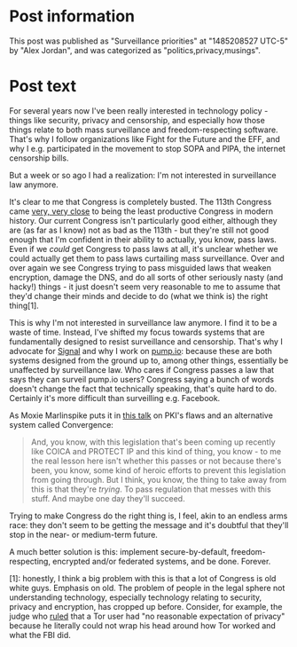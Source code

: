 # Post information

This post was published as "Surveillance priorities" at "1485208527 UTC-5" by "Alex Jordan", and was categorized as "politics,privacy,musings".

# Post text

For several years now I've been really interested in technology policy - things like security, privacy and censorship, and especially how those things relate to both mass surveillance and freedom-respecting software. That's why I follow organizations like Fight for the Future and the EFF, and why I e.g. participated in the movement to stop SOPA and PIPA, the internet censorship bills.

But a week or so ago I had a realization: I'm not interested in surveillance law anymore.

It's clear to me that Congress is completely busted. The 113th Congress came [very, very close][productive] to being the least productive Congress in modern history. Our current Congress isn't particularly good either, although they are (as far as I know) not as bad as the 113th - but they're still not good enough that I'm confident in their ability to actually, you know, pass laws. Even if we _could_ get Congress to pass laws at all, it's unclear whether we could actually get them to pass laws curtailing mass surveillance. Over and over again we see Congress trying to pass misguided laws that weaken encryption, damage the DNS, and do all sorts of other seriously nasty (and hacky!) things - it just doesn't seem very reasonable to me to assume that they'd change their minds and decide to do (what we think is) the right thing\[1].

This is why I'm not interested in surveillance law anymore. I find it to be a waste of time. Instead, I've shifted my focus towards systems that are fundamentally designed to resist surveillance and censorship. That's why I advocate for [Signal][] and why I work on [pump.io][]: because these are both systems designed from the ground up to, among other things, essentially be unaffected by surveillance law. Who cares if Congress passes a law that says they can surveil pump.io users? Congress saying a bunch of words doesn't change the fact that technically speaking, that's quite hard to do. Certainly it's more difficult than surveilling e.g. Facebook.

As Moxie Marlinspike puts it in [this talk][moxie] on PKI's flaws and an alternative system called Convergence:

> And, you know, with this legislation that's been coming up recently like COICA and PROTECT IP and this kind of thing, you know - to me the real lesson here isn't whether this passes or not because there's been, you know, some kind of heroic efforts to prevent this legislation from going through. But I think, you know, the thing to take away from this is that they're _trying_. To pass regulation that messes with this stuff. And maybe one day they'll succeed.

Trying to make Congress do the right thing is, I feel, akin to an endless arms race: they don't seem to be getting the message and it's doubtful that they'll stop in the near- or medium-term future.

A much better solution is this: implement secure-by-default, freedom-respecting, encrypted and/or federated systems, and be done. Forever.

 \[1]: honestly, I think a big problem with this is that a lot of Congress is old white guys. Emphasis on old. The problem of people in the legal sphere not understanding technology, especially technology relating to security, privacy and encryption, has cropped up before. Consider, for example, the judge who [ruled][] that a Tor user had "no reasonable expectation of privacy" because he literally could not wrap his head around how Tor worked and what the FBI did.

 [productive]: http://www.pewresearch.org/fact-tank/2014/12/29/in-late-spurt-of-activity-congress-avoids-least-productive-title/
 [moxie]: https://youtu.be/xIiklPyS8MU?t=33m54s
 [ruled]: https://nakedsecurity.sophos.com/2016/07/01/judge-decides-we-dont-have-any-right-to-privacy/
 [Signal]: https://whispersystems.org/
 [pump.io]: http://pump.ioe
